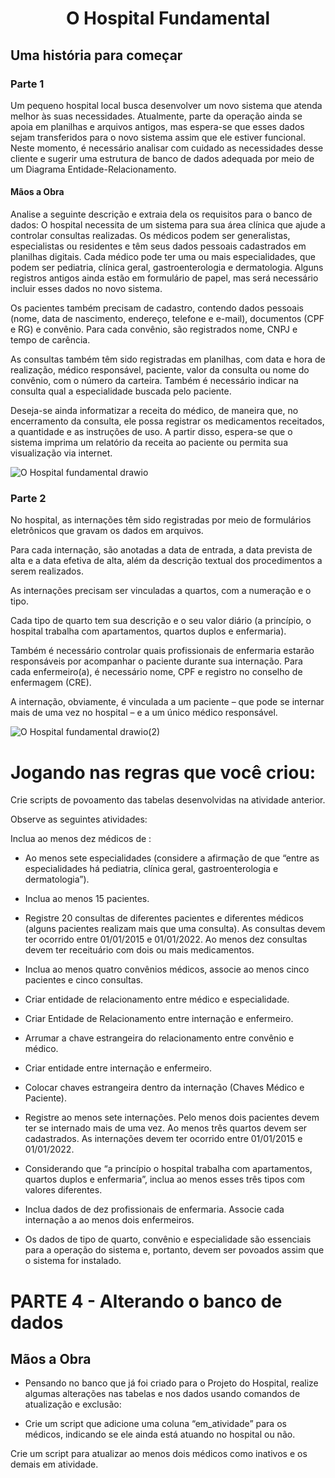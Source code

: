 <h1 align="center">O Hospital Fundamental</h1> 
<h2>Uma história para começar</h2>

<h3>Parte 1</h3>

Um pequeno hospital local busca desenvolver um novo sistema que atenda melhor às suas necessidades. Atualmente, parte da operação ainda se apoia em planilhas e arquivos antigos, mas espera-se que esses dados sejam transferidos para o novo sistema assim que ele estiver funcional. Neste momento, é necessário analisar com cuidado as necessidades desse cliente e sugerir uma estrutura de banco de dados adequada por meio de um Diagrama Entidade-Relacionamento.

<h4>Mãos a Obra</h4>
Analise a seguinte descrição e extraia dela os requisitos para o banco de dados:
O hospital necessita de um sistema para sua área clínica que ajude a controlar consultas realizadas. Os médicos podem ser generalistas, especialistas ou residentes e têm seus dados pessoais cadastrados em planilhas digitais. Cada médico pode ter uma ou mais especialidades, que podem ser pediatria, clínica geral, gastroenterologia e dermatologia. Alguns registros antigos ainda estão em formulário de papel, mas será necessário incluir esses dados no novo sistema.

Os pacientes também precisam de cadastro, contendo dados pessoais (nome, data de nascimento, endereço, telefone e e-mail), documentos (CPF e RG) e convênio. Para cada convênio, são registrados nome, CNPJ e tempo de carência.

As consultas também têm sido registradas em planilhas, com data e hora de realização, médico responsável, paciente, valor da consulta ou nome do convênio, com o número da carteira. Também é necessário indicar na consulta qual a especialidade buscada pelo paciente.

Deseja-se ainda informatizar a receita do médico, de maneira que, no encerramento da consulta, ele possa registrar os medicamentos receitados, a quantidade e as instruções de uso. A partir disso, espera-se que o sistema imprima um relatório da receita ao paciente ou permita sua visualização via internet.

![O Hospital fundamental drawio](https://user-images.githubusercontent.com/110692035/200100983-b48f88a8-57e7-4a71-a3d1-f1628edd4373.png)

<h3>Parte 2</h3/>

No hospital, as internações têm sido registradas por meio de formulários eletrônicos que gravam os dados em arquivos. 

Para cada internação, são anotadas a data de entrada, a data prevista de alta e a data efetiva de alta, além da descrição textual dos procedimentos a serem realizados. 

As internações precisam ser vinculadas a quartos, com a numeração e o tipo. 

Cada tipo de quarto tem sua descrição e o seu valor diário (a princípio, o hospital trabalha com apartamentos, quartos duplos e enfermaria).

Também é necessário controlar quais profissionais de enfermaria estarão responsáveis por acompanhar o paciente durante sua internação. Para cada enfermeiro(a), é necessário nome, CPF e registro no conselho de enfermagem (CRE).

A internação, obviamente, é vinculada a um paciente – que pode se internar mais de uma vez no hospital – e a um único médico responsável.

![O Hospital fundamental drawio(2)](https://user-images.githubusercontent.com/110692035/201503973-848b1b1d-2eb0-45e7-b833-654945278b82.png)

<h1> Jogando nas regras que você criou: </h1>
Crie scripts de povoamento das tabelas desenvolvidas na atividade anterior.

Observe as seguintes atividades: 

Inclua ao menos dez médicos de :

- Ao menos sete especialidades (considere a afirmação de que “entre as especialidades há pediatria, clínica geral, gastroenterologia e dermatologia”).

- Inclua ao menos 15 pacientes.

- Registre 20 consultas de diferentes pacientes e diferentes médicos (alguns pacientes realizam mais que uma consulta). As consultas devem ter ocorrido entre 01/01/2015 e 01/01/2022. Ao menos dez consultas devem ter receituário com dois ou mais medicamentos.

- Inclua ao menos quatro convênios médicos, associe ao menos cinco pacientes e cinco consultas.

- Criar entidade de relacionamento entre médico e especialidade. 

- Criar Entidade de Relacionamento entre internação e enfermeiro. 

- Arrumar a chave estrangeira do relacionamento entre convênio e médico.

- Criar entidade entre internação e enfermeiro.

- Colocar chaves estrangeira dentro da internação (Chaves Médico e Paciente).

- Registre ao menos sete internações. Pelo menos dois pacientes devem ter se internado mais de uma vez. Ao menos três quartos devem ser cadastrados. As internações devem ter ocorrido entre 01/01/2015 e 01/01/2022.

- Considerando que “a princípio o hospital trabalha com apartamentos, quartos duplos e enfermaria”, inclua ao menos esses três tipos com valores diferentes.

- Inclua dados de dez profissionais de enfermaria. Associe cada internação a ao menos dois enfermeiros.

- Os dados de tipo de quarto, convênio e especialidade são essenciais para a operação do sistema e, portanto, devem ser povoados assim que o sistema for instalado.

<h1> PARTE 4 - Alterando o banco de dados </h1>

<h2> Mãos a Obra </h2>

- Pensando no banco que já foi criado para o Projeto do Hospital, realize algumas alterações nas tabelas e nos dados usando comandos de atualização e exclusão:

- Crie um script que adicione uma coluna “em_atividade” para os médicos, indicando se ele ainda está atuando no hospital ou não. 

Crie um script para atualizar ao menos dois médicos como inativos e os demais em atividade.

